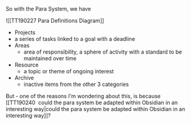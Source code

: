 So with the Para System, we have

![[TT190227 Para Definitions Diagram]]

- Projects
-	a series of tasks linked to a goal with a deadline 
- Areas
	- area of responsibility, a sphere of activity with a standard to be maintained over time
- Resource
	- a topic or theme of ongoing interest
- Archive
	- inactive items from the other 3 categories

But - one of the reasons I'm wondering about this, is because [[TT190240  could the para system be adapted within Obsidian in an interesting way|could the para system be adapted within Obsidian in an interesting way]]?


